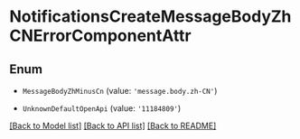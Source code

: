 # NotificationsCreateMessageBodyZhCNErrorComponentAttr


## Enum

* `MessageBodyZhMinusCn` (value: `'message.body.zh-CN'`)

* `UnknownDefaultOpenApi` (value: `'11184809'`)

[[Back to Model list]](../README.md#documentation-for-models) [[Back to API list]](../README.md#documentation-for-api-endpoints) [[Back to README]](../README.md)
